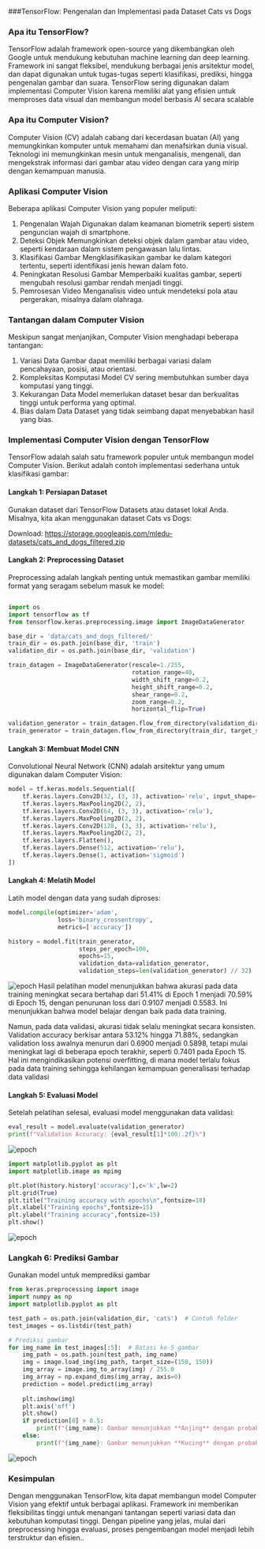 ###TensorFlow: Pengenalan dan Implementasi pada Dataset Cats vs Dogs


### Apa itu TensorFlow?

TensorFlow adalah framework open-source yang dikembangkan oleh Google untuk mendukung kebutuhan machine learning dan deep learning. Framework ini sangat fleksibel, mendukung berbagai jenis arsitektur model, dan dapat digunakan untuk tugas-tugas seperti klasifikasi, prediksi, hingga pengenalan gambar dan suara. TensorFlow sering digunakan dalam implementasi Computer Vision karena memiliki alat yang efisien untuk memproses data visual dan membangun model berbasis AI secara scalable


### Apa itu Computer Vision?

Computer Vision (CV) adalah cabang dari kecerdasan buatan (AI) yang memungkinkan komputer untuk memahami dan menafsirkan dunia visual. Teknologi ini memungkinkan mesin untuk menganalisis, mengenali, dan mengekstrak informasi dari gambar atau video dengan cara yang mirip dengan kemampuan manusia.

### Aplikasi Computer Vision

Beberapa aplikasi Computer Vision yang populer meliputi:

1. Pengenalan Wajah Digunakan dalam keamanan biometrik seperti sistem penguncian wajah di smartphone.
2. Deteksi Objek Memungkinkan deteksi objek dalam gambar atau video, seperti kendaraan dalam sistem pengawasan lalu lintas.
3. Klasifikasi Gambar Mengklasifikasikan gambar ke dalam kategori tertentu, seperti identifikasi jenis hewan dalam foto.
4. Peningkatan Resolusi Gambar Memperbaiki kualitas gambar, seperti mengubah resolusi gambar rendah menjadi tinggi.
5. Pemrosesan Video Menganalisis video untuk mendeteksi pola atau pergerakan, misalnya dalam olahraga.

### Tantangan dalam Computer Vision

Meskipun sangat menjanjikan, Computer Vision menghadapi beberapa tantangan:

1. Variasi Data Gambar dapat memiliki berbagai variasi dalam pencahayaan, posisi, atau orientasi.
2. Kompleksitas Komputasi Model CV sering membutuhkan sumber daya komputasi yang tinggi.
3. Kekurangan Data Model memerlukan dataset besar dan berkualitas tinggi untuk performa yang optimal.
4. Bias dalam Data Dataset yang tidak seimbang dapat menyebabkan hasil yang bias.

### Implementasi Computer Vision dengan TensorFlow

TensorFlow adalah salah satu framework populer untuk membangun model Computer Vision. Berikut adalah contoh implementasi sederhana untuk klasifikasi gambar:

#### Langkah 1: Persiapan Dataset

Gunakan dataset dari TensorFlow Datasets atau dataset lokal Anda. Misalnya, kita akan menggunakan dataset Cats vs Dogs:

Download: https://storage.googleapis.com/mledu-datasets/cats_and_dogs_filtered.zip


#### Langkah 2: Preprocessing Dataset

Preprocessing adalah langkah penting untuk memastikan gambar memiliki format yang seragam sebelum masuk ke model:

```python

import os
import tensorflow as tf
from tensorflow.keras.preprocessing.image import ImageDataGenerator

base_dir = 'data/cats_and_dogs_filtered/'
train_dir = os.path.join(base_dir, 'train')
validation_dir = os.path.join(base_dir, 'validation')

train_datagen = ImageDataGenerator(rescale=1./255,
                                   rotation_range=40,
                                   width_shift_range=0.2,
                                   height_shift_range=0.2,
                                   shear_range=0.2,
                                   zoom_range=0.2,
                                   horizontal_flip=True)

validation_generator = train_datagen.flow_from_directory(validation_dir, target_size=(150, 150), batch_size=32, class_mode='binary')
train_generator = train_datagen.flow_from_directory(train_dir, target_size=(150, 150), batch_size=32, class_mode='binary')

```


#### Langkah 3: Membuat Model CNN

Convolutional Neural Network (CNN) adalah arsitektur yang umum digunakan dalam Computer Vision:

```python
model = tf.keras.models.Sequential([
    tf.keras.layers.Conv2D(32, (3, 3), activation='relu', input_shape=(150, 150, 3)),
    tf.keras.layers.MaxPooling2D(2, 2),
    tf.keras.layers.Conv2D(64, (3, 3), activation='relu'),
    tf.keras.layers.MaxPooling2D(2, 2),
    tf.keras.layers.Conv2D(128, (3, 3), activation='relu'),
    tf.keras.layers.MaxPooling2D(2, 2),
    tf.keras.layers.Flatten(),
    tf.keras.layers.Dense(512, activation='relu'),
    tf.keras.layers.Dense(1, activation='sigmoid')
])
```

#### Langkah 4: Melatih Model

Latih model dengan data yang sudah diproses:

```python
model.compile(optimizer='adam',
              loss='binary_crossentropy',
              metrics=['accuracy'])

history = model.fit(train_generator,
                    steps_per_epoch=100,
                    epochs=15,
                    validation_data=validation_generator,
                    validation_steps=len(validation_generator) // 32)
```
![epoch](images/image1.png)
Hasil pelatihan model menunjukkan bahwa akurasi pada data training meningkat secara bertahap dari 51.41% di Epoch 1 menjadi 70.59% di Epoch 15, dengan penurunan loss dari 0.9107 menjadi 0.5583. Ini menunjukkan bahwa model belajar dengan baik pada data training.

Namun, pada data validasi, akurasi tidak selalu meningkat secara konsisten. Validation accuracy berkisar antara 53.12% hingga 71.88%, sedangkan validation loss awalnya menurun dari 0.6900 menjadi 0.5898, tetapi mulai meningkat lagi di beberapa epoch terakhir, seperti 0.7401 pada Epoch 15. Hal ini mengindikasikan potensi overfitting, di mana model terlalu fokus pada data training sehingga kehilangan kemampuan generalisasi terhadap data validasi

#### Langkah 5: Evaluasi Model

Setelah pelatihan selesai, evaluasi model menggunakan data validasi:

```python
eval_result = model.evaluate(validation_generator)
print(f"Validation Accuracy: {eval_result[1]*100:.2f}%")
```
![epoch](images/image2.png)

```python
import matplotlib.pyplot as plt
import matplotlib.image as mpimg

plt.plot(history.history['accuracy'],c='k',lw=2)
plt.grid(True)
plt.title("Training accuracy with epochs\n",fontsize=18)
plt.xlabel("Training epochs",fontsize=15)
plt.ylabel("Training accuracy",fontsize=15)
plt.show()
```
![epoch](images/image3.png)

### Langkah 6: Prediksi Gambar

Gunakan model untuk memprediksi gambar 

```python
from keras.preprocessing import image
import numpy as np
import matplotlib.pyplot as plt

test_path = os.path.join(validation_dir, 'cats')  # Contoh folder
test_images = os.listdir(test_path)

# Prediksi gambar
for img_name in test_images[:5]:  # Batasi ke 5 gambar
    img_path = os.path.join(test_path, img_name)
    img = image.load_img(img_path, target_size=(150, 150))
    img_array = image.img_to_array(img) / 255.0
    img_array = np.expand_dims(img_array, axis=0)
    prediction = model.predict(img_array)
    
    plt.imshow(img)
    plt.axis('off')
    plt.show()
    if prediction[0] > 0.5:
        print(f"{img_name}: Gambar menunjukkan **Anjing** dengan probabilitas {prediction[0][0]:.2f}")
    else:
        print(f"{img_name}: Gambar menunjukkan **Kucing** dengan probabilitas {1 - prediction[0][0]:.2f}")
```
![epoch](images/image4.png)


### Kesimpulan

Dengan menggunakan TensorFlow, kita dapat membangun model Computer Vision yang efektif untuk berbagai aplikasi. Framework ini memberikan fleksibilitas tinggi untuk menangani tantangan seperti variasi data dan kebutuhan komputasi tinggi. Dengan pipeline yang jelas, mulai dari preprocessing hingga evaluasi, proses pengembangan model menjadi lebih terstruktur dan efisien..
